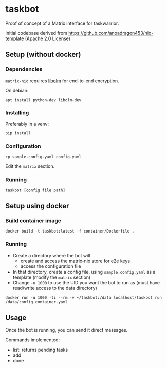# taskbot

Proof of concept of a Matrix interface for taskwarrior.

Initial codebase derived from https://github.com/anoadragon453/nio-template (Apache 2.0 License)

## Setup (without docker)

### Dependencies

`matrix-nio` requires [libolm](https://gitlab.matrix.org/matrix-org/olm) for end-to-end encryption.

On debian:

```
apt install python-dev libolm-dev
```

### Installing

Preferably in a venv:

```
pip install .
```

### Configuration

`cp sample.config.yaml config.yaml`

Edit the `matrix` section.

### Running

`taskbot [config file path]`

## Setup using docker

### Build container image

`docker build -t taskbot:latest -f container/Dockerfile .`

### Running

 - Create a directory where the bot will
   - create and access the matrix-nio store for e2e keys
   - access the configuration file
 - In that directory, create a config file, using `sample.config.yaml` as a template (modify the `matrix` section)
 - Change `-u 1000` to use the UID you want the bot to run as (must have read/write access to the data directory)

`docker run -u 1000 -ti --rm -v ~/taskbot:/data localhost/taskbot run /data/config.container.yaml`

## Usage

Once the bot is running, you can send it direct messages.

Commands implemented:

 - list: returns pending tasks
 - add <text>
 - done <id>
